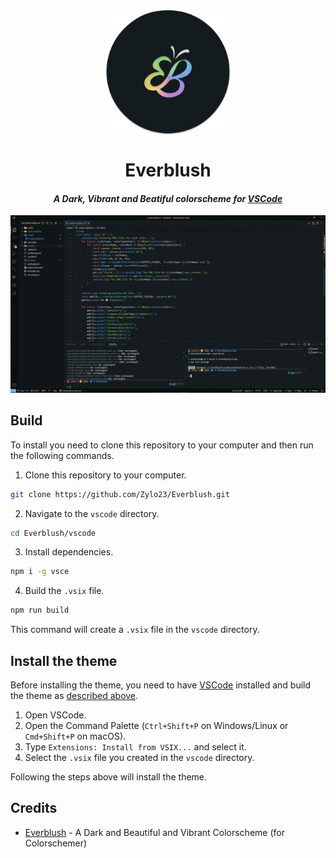 <div align="center">
<img align="center" src="https://raw.githubusercontent.com/Everblush/assets/main/logo.png" height="200px" width="200px" alt="logo"> 
</div>

<h1 align="center">Everblush</h1> 
<h4 align="center"><i>A Dark, Vibrant and Beatiful colorscheme for <a href="https://code.visualstudio.com/">VSCode</a></i></h4>

<p align="center">
  <img src="assets/preview.webp"/>
</p>

## Build

To install you need to clone this repository to your computer and then run the following commands.

1. Clone this repository to your computer.

```bash
git clone https://github.com/Zylo23/Everblush.git
```

2. Navigate to the `vscode` directory.

```bash
cd Everblush/vscode
```

3. Install dependencies.

```bash
npm i -g vsce
```

4. Build the `.vsix` file.

```bash
npm run build
```

This command will create a `.vsix` file in the `vscode` directory.

## Install the theme

Before installing the theme, you need to have [VSCode](https://code.visualstudio.com/) installed and build the theme as [described above](#build).

1. Open VSCode.
2. Open the Command Palette (`Ctrl+Shift+P` on Windows/Linux or `Cmd+Shift+P` on macOS).
3. Type `Extensions: Install from VSIX...` and select it.
4. Select the `.vsix` file you created in the `vscode` directory.

Following the steps above will install the theme.

## Credits

-   [Everblush](https://github.com/Everblush) - A Dark and Beautiful and Vibrant Colorscheme (for Colorschemer)
